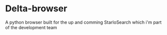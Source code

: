 # Delta-browser
A python browser built for the up and comming StarloSearch which i'm part of the development team
